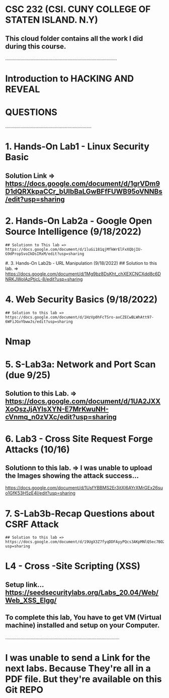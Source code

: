# CSC 232 (CSI. CUNY COLLEGE OF STATEN ISLAND. N.Y)
## This cloud folder contains all the work I did during this course.

........................................................................................

# Introduction to HACKING AND REVEAL

# QUESTIONS 
....................................................................
# 1. Hands-On Lab1 - Linux Security Basic
  ## Solution Link => https://docs.google.com/document/d/1grVDm9D1dQRXkpaCCr_bUIbBaLGwBFfFUWB95oVNNBs/edit?usp=sharing
  
# 2. Hands-On Lab2a - Google Open Source Intelligence (9/18/2022)
    ## Solutionn to This lab => https://docs.google.com/document/d/1luGi181qjMfkWrElFxXQbjIU-G9dPropSvoIkDsIRxM/edit?usp=sharing
   
#. 3. Hands-On Lab2b - URL Manipulation (9/18/2022)
     ## Solution to this lab. => https://docs.google.com/document/d/1Mg9bz8DsKht_chXEXCNCXdd8c6DNRKJWoIAzPtjcL-8/edit?usp=sharing
     
 # 4.  Web Security Basics (9/18/2022)
    ## Solution to this lab => https://docs.google.com/document/d/1HzVp0hFcTSro-axCZECwBLWhAtt97-6WFiJGvYbwwJs/edit?usp=sharing
  
# Nmap 

# 5. S-Lab3a: Network and Port Scan (due 9/25)
   ## Solution to this Lab. => https://docs.google.com/document/d/1UA2JXXXoOszJjAYlsXYN-E7MrKwuNH-cVnmq_n0zVXc/edit?usp=sharing

# 6. Lab3 - Cross Site Request Forge Attacks (10/16)
   ## Solutionn to this lab. => I was unable to upload the Images showing the attack success...
   https://docs.google.com/document/d/1UsfYBBMS2Er3itXI6AYrXMrGEx26suo1GfK53H5zE4I/edit?usp=sharing
   
  # 7. S-Lab3b-Recap Questions about CSRF Attack
    ## Solution to this lab => https://docs.google.com/document/d/19UgX3Z7fyqDDFAyyPQcs3AKpMNlQ5ec7BOZic3sLbwc/edit?usp=sharing
    
   # L4 - Cross -Site Scripting (XSS)
   ## Setup link... https://seedsecuritylabs.org/Labs_20.04/Web/Web_XSS_Elgg/
   ## To complete this lab, You have to get VM (Virtual machine) installed and setup on your Computer.
   ..........................................................................................
  # I was unable to send a Link for the next labs. Because They're all in a PDF file. But they're available on this Git REPO
